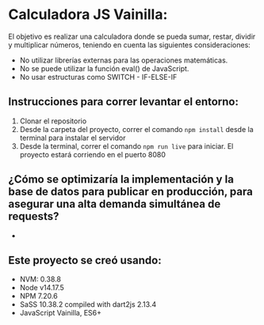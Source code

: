 # Calculadora JS Vainilla:

El objetivo es realizar una calculadora donde se pueda sumar, restar, dividir y multiplicar números, teniendo en cuenta las siguientes consideraciones:
* No utilizar librerías externas para las operaciones matemáticas.
* No se puede utilizar la función eval() de JavaScript.
* No usar estructuras como SWITCH - IF-ELSE-IF

## Instrucciones para correr levantar el entorno:
1. Clonar el repositorio
2. Desde la carpeta del proyecto, correr el comando `npm install` desde la terminal para instalar el servidor
3. Desde la terminal, correr el comando `npm run live` para iniciar.
El proyecto estará corriendo en el puerto 8080

## ¿Cómo se optimizaría la implementación y la base de datos para publicar en producción, para asegurar una alta demanda simultánea de requests?
*

## Este proyecto se creó usando:
* NVM: 0.38.8
* Node v14.17.5
* NPM 7.20.6
* SaSS 10.38.2 compiled with dart2js 2.13.4
* JavaScript Vainilla, ES6+
